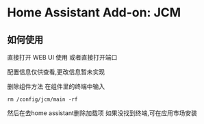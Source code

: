 # Home Assistant Add-on: JCM

## 如何使用

直接打开 WEB UI 使用
或者直接打开端口

配置信息仅供查看,更改信息暂未实现

删除组件方法
在组件里的终端中输入
```
rm /config/jcm/main -rf
```
然后在去home assistant删除加载项
如果没找到终端,可在应用市场安装
